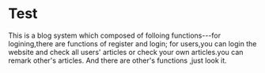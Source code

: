 # Test
This is a blog system which composed of folloing functions---for logining,there are functions of register and login;
for users,you can login the website and check all users' articles or check your own articles.you can remark other's articles.
And there are other's functions ,just look it.
